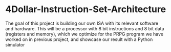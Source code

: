 # 4Dollar-Instruction-Set-Architecture
The goal of this project is building our own ISA with its relevant software and hardware.  This will be a processor with 8 bit instructions and 8 bit data (registers and memory), which we optimize for the PRPG program we have worked on in previous project, and showcase our result with a Python simulator
